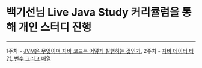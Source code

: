 # 백기선님 Live Java Study 커리큘럼을 통해 개인 스터디 진행
---
1주차 - [JVM은 무엇이며 자바 코드는 어떻게 실행하는 것인가.](./study/20210224_jvm.md)
2주차 - [자바 데이터 타입, 변수 그리고 배열](./study/20210225_type.md)